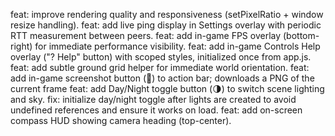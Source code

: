 feat: improve rendering quality and responsiveness (setPixelRatio + window resize handling).
feat: add live ping display in Settings overlay with periodic RTT measurement between peers.
feat: add in-game FPS overlay (bottom-right) for immediate performance visibility.
feat: add in-game Controls Help overlay ("? Help" button) with scoped styles, initialized once from app.js.
feat: add subtle ground grid helper for immediate world orientation.
feat: add in-game screenshot button (📸) to action bar; downloads a PNG of the current frame
feat: add Day/Night toggle button (🌗) to switch scene lighting and sky.
fix: initialize day/night toggle after lights are created to avoid undefined references and ensure it works on load.
feat: add on-screen compass HUD showing camera heading (top-center).
